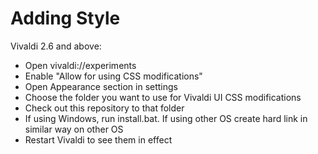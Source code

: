 Adding Style
============

Vivaldi 2.6 and above:

* Open vivaldi://experiments
* Enable "Allow for using CSS modifications"
* Open Appearance section in settings
* Choose the folder you want to use for Vivaldi UI CSS modifications
* Check out this repository to that folder
* If using Windows, run install.bat. If using other OS create hard link in similar way on other OS
* Restart Vivaldi to see them in effect


